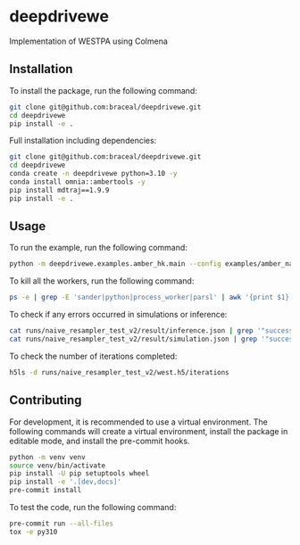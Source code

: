 # deepdrivewe
Implementation of WESTPA using Colmena

## Installation

To install the package, run the following command:
```bash
git clone git@github.com:braceal/deepdrivewe.git
cd deepdrivewe
pip install -e .
```

Full installation including dependencies:
```bash
git clone git@github.com:braceal/deepdrivewe.git
cd deepdrivewe
conda create -n deepdrivewe python=3.10 -y
conda install omnia::ambertools -y
pip install mdtraj==1.9.9
pip install -e .
```

## Usage
To run the example, run the following command:
```bash
python -m deepdrivewe.examples.amber_hk.main --config examples/amber_nacl_hk/config.yaml
```

To kill all the workers, run the following command:
```bash
ps -e | grep -E 'sander|python|process_worker|parsl' | awk '{print $1}' | xargs kill
```

To check if any errors occurred in simulations or inference:
```bash
cat runs/naive_resampler_test_v2/result/inference.json | grep '"success": false'
cat runs/naive_resampler_test_v2/result/simulation.json | grep '"success": false'
```

To check the number of iterations completed:
```bash
h5ls -d runs/naive_resampler_test_v2/west.h5/iterations
```


## Contributing

For development, it is recommended to use a virtual environment. The following
commands will create a virtual environment, install the package in editable
mode, and install the pre-commit hooks.
```bash
python -m venv venv
source venv/bin/activate
pip install -U pip setuptools wheel
pip install -e '.[dev,docs]'
pre-commit install
```
To test the code, run the following command:
```bash
pre-commit run --all-files
tox -e py310
```
